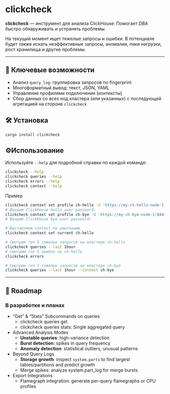 # clickcheck

**clickcheck** — инструмент для анализа ClickHouse: 
Помогает *DBA* быстро обнаруживать и устранять проблемы.

На текущий момент ищет тяжелые запросы и ошибки.
В потенциале будет также искать неэффективные запросы, аномалии, пики нагрузки, рост хранилища и другие проблемы.

---

## 🚀 Ключевые возможности

- Анализ `query_log`: группировка запросов по fingerprint
- Многоформатный вывод: текст, JSON, YAML
- Управление профилями подключения (контексты)
- Сбор данных со всех нод кластера (или указанных) с последующей агрегацией на стороне `clickcheck`

## 🛠️ Установка

```bash
cargo install clickcheck
```

## ⚙️Использование

Используйте `--help` для подробной справки по каждой команде:

```bash
clickcheck --help
clickcheck queries --help
clickcheck errors --help
clickcheck context --help
```

Пример

```bash
clickcheck context set profile ch-hello -U 'https://my-ch-hello-node-1:8443' -U 'https://my-ch-hello-node-2:8443' -u 'hello_user' -i
# Вводим ClickHouse hello_user password:
clickcheck context set profile ch-bye -U 'https://my-ch-bye-node-1:8443' -u 'bye_user' -i
# Вводим ClickHouse bye_user password:

# Выставляем context по умолчанию
clickcheck context set current ch-hello

# Смотрим топ 5 тяжелых запросов на кластере ch-hello
clickcheck queries --last 1hour
# Смотрим топ 5 ошибок на ch-hello
clickcheck errors

# Смотрим топ 5 тяжелых запросов на кластере ch-bye
clickcheck queries --last 1hour --context ch-bye
```

---


## 🎯 Roadmap

### В разработке и планах

- “Get” & “Stats” Subcommands on queries
  - clickcheck queries get <FINGERPRINT>
  - clickcheck queries stats: Single aggregated query
- Advanced Analysis Modes
  - **Unstable queries**: high-variance detection
  - **Burst detection**: spikes in query frequency
  - **Anomaly detection**: statistical outliers, unusual patterns
- Beyond Query Logs
  - **Storage growth**: inspect `system.parts` to find largest tables/partitions and predict growth
  - Merge spikes: analyze system.part_log for merge bursts
- Export Integrations
  - Flamegraph integration: generate per-query flamegraphs or CPU profiles 

